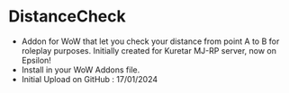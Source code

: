 # DistanceCheck
- Addon for WoW that let you check your distance from point A to B for roleplay purposes. Initially created for Kuretar MJ-RP server, now on Epsilon!
- Install in your WoW Addons file.
- Initial Upload on GitHub : 17/01/2024
